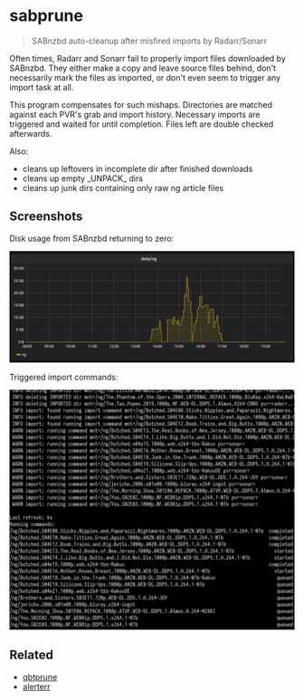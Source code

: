 # sabprune

> SABnzbd auto-cleanup after misfired imports by Radarr/Sonarr

Often times, Radarr and Sonarr fail to properly import files downloaded by
SABnzbd. They either make a copy and leave source files behind, don't
necessarily mark the files as imported, or don't even seem to trigger any import
task at all.

This program compensates for such mishaps. Directories are matched against each
PVR's grab and import history. Necessary imports are triggered and waited for
until completion. Files left are double checked afterwards.

Also:

* cleans up leftovers in incomplete dir after finished downloads
* cleans up empty \_UNPACK_ dirs
* cleans up junk dirs containing only raw ng article files

## Screenshots

Disk usage from SABnzbd returning to zero:

<img alt="Notifications" src="./screenshots/du.png" width="640"/>

Triggered import commands:

<img alt="Notifications" src="./screenshots/commands.png" width="640"/>

## Related

* [qbtprune](https://github.com/Roman2K/qbtprune)
* [alerterr](https://github.com/Roman2K/alerterr)
